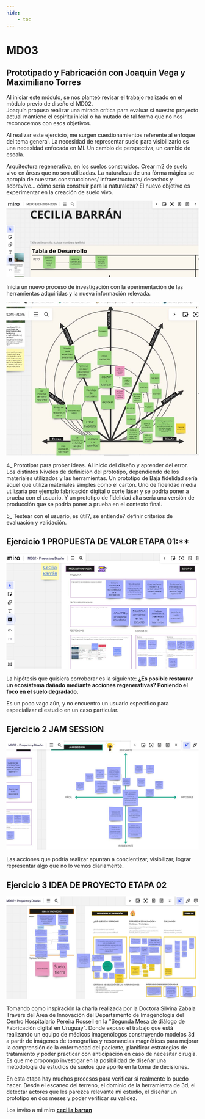 ```yaml
---
hide:
    - toc
---
```


# **MD03**
## **Prototipado y Fabricación** con Joaquin Vega y Maximiliano Torres

Al iniciar este módulo, se nos planteó revisar el trabajo realizado en el módulo previo de diseño el MD02.   
Joaquín propuso realizar una mirada crítica para evaluar si nuestro proyecto actual mantiene el espiritu inicial o ha mutado de tal forma que no nos reconocemos con esos objetivos. 

Al realizar este ejercicio, me surgen cuestionamientos referente al enfoque del tema general. La necesidad de representar suelo para visibilizarlo es una necesidad enfocada en MI. 
Un cambio de perspectiva, un cambio de escala.

Arquitectura regenerativa, en los suelos construidos. Crear m2 de suelo vivo en áreas que no son utilizadas. 
La naturaleza de una fórma mágica se apropia de nuestras construcciones/ infraestructuras/ desechos y sobrevive... cómo sería construir para la naturaleza?
El nuevo objetivo es experimentar en la creación de suelo vivo.

![](../images/MD03/1.JPG)

Inicia un nuevo proceso de investigación con la eperimentación de las herramientas adquiridas y la nueva información relevada. 

![](../images/MD03/2.JPG)



4_ Prototipar para probar ideas. Al inicio del diseño y  aprender del error. Los distintos Niveles de definición del prototipo, dependiendo de los materiales utilizados y las herramientas. Un prototipo de Baja fidelidad sería aquel que utiliza materiales simples como el cartón. Uno de fidelidad media utilizaría por ejemplo fabricación digital o corte láser y se podría poner a prueba con el usuario. Y un prototipo de fidelidad alta sería una versión de producción que se podría poner  a prueba en el contexto final.

5_ Testear con el usuario, es útil?, se entiende? definir criterios de evaluación y validación.

## **Ejercicio 1 PROPUESTA DE VALOR** ETAPA 01:**

![](../images/MD02/E1.JPG)

La hipótesis que quisiera corroborar es la siguiente:
 **¿Es posible restaurar un ecosistema dañado mediante acciones regenerativas? Poniendo el foco en el suelo degradado.**

Es un poco vago aún, y no encuentro un usuario específico para especializar el estudio en un caso particular.

## **Ejercicio 2 JAM SESSION**

![](../images/MD02/E2.JPG)

Las acciones que podría realizar apuntan a concientizar, visibilizar, lograr representar algo que no lo vemos diariamente.  

## **Ejercicio 3 IDEA DE PROYECTO ETAPA 02**

![](../images/MD02/E3.JPG)

Tomando como inspiración la charla realizada por la Doctora Silvina Zabala Travers del Área de Innovación del Departamento de Imagenología del Centro Hospitalario Pereira Rossell en la "Segunda Mesa de diálogo de Fabricación digital en Uruguay". Donde expuso el trabajo que está realizando un equipo de médicos imagenólogos construyendo modelos 3d a partir de imágenes de tomografías y resonancias magnéticas para mejorar la comprensión de la enfermedad del paciente, planificar estrategias de tratamiento y poder practicar con anticipación en caso de necesitar cirugía.   Es que me propongo investigar en la posibilidad de diseñar una metodología de estudios de suelos que aporte en la toma de decisiones. 

En esta etapa hay muchos procesos para verificar si realmente lo puedo hacer. 
Desde el escaneo del terreno, el dominio de la herramienta de 3d, el detectar actores  que les parezca relevante mi estudio, el diseñar un prototipo en dos meses y poder verificar su validez.

Los invito a mi miro **[cecilia barran](https://miro.com/app/board/uXjVK9Q-_oY=/)**